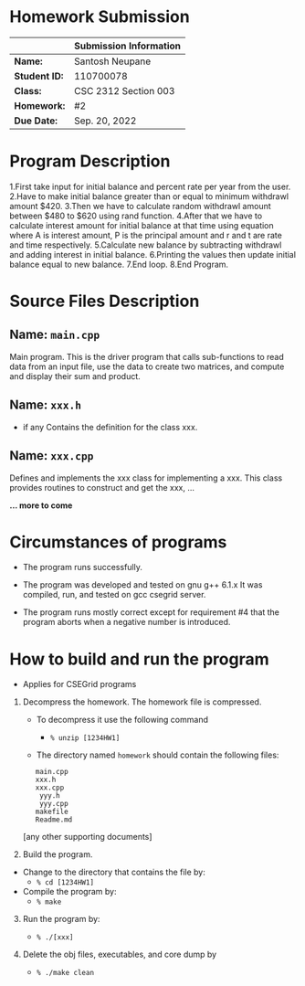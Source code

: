 # Homework Submission

|                               |Submission Information | 
|-------------------------------|-----------------------|
|**Name:**                      | Santosh Neupane       |
|**Student ID:**                |110700078              |                 
|**Class:**                     |  CSC 2312 Section 003 |
|**Homework:**                  |  #2                   |
|**Due Date:**                  |  Sep. 20, 2022        |

#  Program Description
1.First take input for initial balance and percent rate per year from the user.
2.Have to make initial balance greater than or equal to minimum withdrawl amount $420.
3.Then we have to calculate random withdrawl amount between $480 to $620 using rand function.
4.After that we have to calculate interest amount for initial balance at that time using equation  where A is interest amount, P is the principal amount and r and t are rate and time respectively.
5.Calculate new balance by subtracting withdrawl and adding interest in initial balance.
6.Printing the values then update initial balance equal to new balance.
7.End loop.
8.End Program.



# Source Files Description

## Name:  `main.cpp`
Main program.  This is the driver program that calls sub-functions
to read data from an input file, use the data to create two matrices,
and compute and display their sum and product.

## Name:  `xxx.h` 
   - if any
   Contains the definition for the class xxx.  

## Name: `xxx.cpp`
   Defines and implements the xxx class for implementing a xxx.
   This class provides routines to construct and get the xxx, ...

**... more to come**
   

#  Circumstances of programs
   - The program runs successfully.  
   - The program was developed and tested on gnu g++ 6.1.x  It was compiled, run, and tested on gcc csegrid server.

   - The program runs mostly correct except for requirement #4 that the program aborts when a negative number is introduced.


#  How to build and run the program
- Applies for CSEGrid programs

1. Decompress the homework.  The homework file is compressed.  
   - To decompress it use the following command 
      - `% unzip [1234HW1]`

   - The directory named `homework` should contain the following files:
   ```
      main.cpp
      xxx.h
      xxx.cpp
	   yyy.h
	   yyy.cpp
      makefile
      Readme.md
   ```
	[any other supporting documents]

2. Build the program.

- Change to the directory that contains the file by: 
   - `% cd [1234HW1]`
- Compile the program by: 
   - `% make`

3. Run the program by:
   - `% ./[xxx]`

4. Delete the obj files, executables, and core dump by
   - `% ./make clean`

